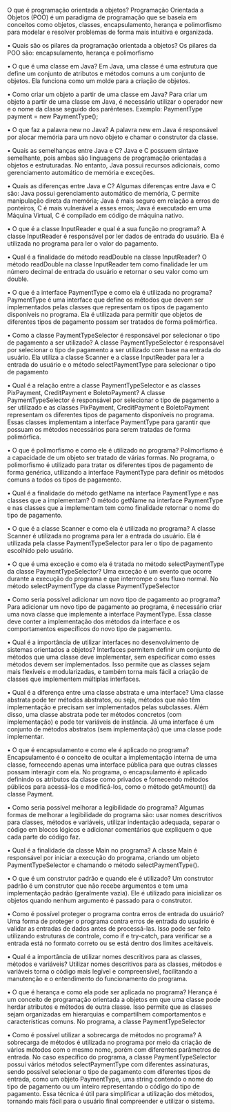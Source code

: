O que é programação orientada a objetos?
Programação Orientada a Objetos (POO) é um paradigma de programação que se baseia em conceitos como objetos, classes, encapsulamento, herança e polimorfismo para modelar e resolver problemas de forma mais intuitiva e organizada.
 
•  Quais são os pilares da programação orientada a objetos?
Os pilares da POO são: encapsulamento, herança e polimorfismo
 
•  O que é uma classe em Java?
Em Java, uma classe é uma estrutura que define um conjunto de atributos e métodos comuns a um conjunto de objetos. Ela funciona como um molde para a criação de objetos.
 
•  Como criar um objeto a partir de uma classe em Java?
Para criar um objeto a partir de uma classe em Java, é necessário utilizar o operador new e o nome da classe seguido dos parênteses. Exemplo: PaymentType payment = new PaymentType();
 
•  O que faz a palavra new no Java?
A palavra new em Java é responsável por alocar memória para um novo objeto e chamar o construtor da classe.
 
•  Quais as semelhanças entre Java e C?
Java e C possuem sintaxe semelhante, pois ambas são linguagens de programação orientadas a objetos e estruturadas. No entanto, Java possui recursos adicionais, como gerenciamento automático de memória e exceções.
 
•  Quais as diferenças entre Java e C?
Algumas diferenças entre Java e C são: Java possui gerenciamento automático de memória, C permite manipulação direta da memória; Java é mais seguro em relação a erros de ponteiros, C é mais vulnerável a esses erros; Java é executado em uma Máquina Virtual, C é compilado em código de máquina nativo.
 
•  O que é a classe InputReader e qual é a sua função no programa?
A classe InputReader é responsável por ler dados de entrada do usuário. Ela é utilizada no programa para ler o valor do pagamento.
 
•  Qual é a finalidade do método readDouble na classe InputReader?
O método readDouble na classe InputReader tem como finalidade ler um número decimal de entrada do usuário e retornar o seu valor como um double.
 
•  O que é a interface PaymentType e como ela é utilizada no programa?
PaymentType é uma interface que define os métodos que devem ser implementados pelas classes que representam os tipos de pagamento disponíveis no programa. Ela é utilizada para permitir que objetos de diferentes tipos de pagamento possam ser tratados de forma polimórfica.
 
•  Como a classe PaymentTypeSelector é responsável por selecionar o tipo de pagamento a ser utilizado?
A classe PaymentTypeSelector é responsável por selecionar o tipo de pagamento a ser utilizado com base na entrada do usuário. Ela utiliza a classe Scanner e a classe InputReader para ler a entrada do usuário e o método selectPaymentType para selecionar o tipo de pagamento
 
•  Qual é a relação entre a classe PaymentTypeSelector e as classes PixPayment, CreditPayment e BoletoPayment?
A classe PaymentTypeSelector é responsável por selecionar o tipo de pagamento a ser utilizado e as classes PixPayment, CreditPayment e BoletoPayment representam os diferentes tipos de pagamento disponíveis no programa. Essas classes implementam a interface PaymentType para garantir que possuam os métodos necessários para serem tratadas de forma polimórfica.
 
•  O que é polimorfismo e como ele é utilizado no programa?
Polimorfismo é a capacidade de um objeto ser tratado de várias formas. No programa, o polimorfismo é utilizado para tratar os diferentes tipos de pagamento de forma genérica, utilizando a interface PaymentType para definir os métodos comuns a todos os tipos de pagamento.
 
•  Qual é a finalidade do método getName na interface PaymentType e nas classes que a implementam?
O método getName na interface PaymentType e nas classes que a implementam tem como finalidade retornar o nome do tipo de pagamento.
 
•  O que é a classe Scanner e como ela é utilizada no programa?
A  classe Scanner é utilizada no programa para ler a entrada do usuário. Ela é utilizada pela classe PaymentTypeSelector para ler o tipo de pagamento escolhido pelo usuário.
 
•  O que é uma exceção e como ela é tratada no método selectPaymentType da classe PaymentTypeSelector?
Uma exceção é um evento que ocorre durante a execução do programa e que interrompe o seu fluxo normal. No método selectPaymentType da classe PaymentTypeSelector
 
•  Como seria possível adicionar um novo tipo de pagamento ao programa?
Para adicionar um novo tipo de pagamento ao programa, é necessário criar uma nova classe que implemente a interface PaymentType. Essa classe deve conter a implementação dos métodos da interface e os comportamentos específicos do novo tipo de pagamento.
 
•  Qual é a importância de utilizar interfaces no desenvolvimento de sistemas orientados a objetos?
Interfaces permitem definir um conjunto de métodos que uma classe deve implementar, sem especificar como esses métodos devem ser implementados. Isso permite que as classes sejam mais flexíveis e modularizadas, e também torna mais fácil a criação de classes que implementem múltiplas interfaces.
 
•  Qual é a diferença entre uma classe abstrata e uma interface?
Uma classe abstrata pode ter métodos abstratos, ou seja, métodos que não têm implementação e precisam ser implementados pelas subclasses. Além disso, uma classe abstrata pode ter métodos concretos (com implementação) e pode ter variáveis de instância. Já uma interface é um conjunto de métodos abstratos (sem implementação) que uma classe pode implementar.
 
•  O que é encapsulamento e como ele é aplicado no programa?
Encapsulamento é o conceito de ocultar a implementação interna de uma classe, fornecendo apenas uma interface pública para que outras classes possam interagir com ela. No programa, o encapsulamento é aplicado definindo os atributos da classe como privados e fornecendo métodos públicos para acessá-los e modificá-los, como o método getAmount() da classe Payment.
 
•  Como seria possível melhorar a legibilidade do programa?
Algumas formas de melhorar a legibilidade do programa são: usar nomes descritivos para classes, métodos e variáveis, utilizar indentação adequada, separar o código em blocos lógicos e adicionar comentários que expliquem o que cada parte do código faz.
 
•  Qual é a finalidade da classe Main no programa?
A classe Main é responsável por iniciar a execução do programa, criando um objeto PaymentTypeSelector e chamando o método selectPaymentType().
 
•  O que é um construtor padrão e quando ele é utilizado?
Um construtor padrão é um construtor que não recebe argumentos e tem uma implementação padrão (geralmente vazia). Ele é utilizado para inicializar os objetos quando nenhum argumento é passado para o construtor.
 
•  Como é possível proteger o programa contra erros de entrada do usuário?
Uma forma de proteger o programa contra erros de entrada do usuário é validar as entradas de dados antes de processá-las. Isso pode ser feito utilizando estruturas de controle, como if e try-catch, para verificar se a entrada está no formato correto ou se está dentro dos limites aceitáveis.
 
•  Qual é a importância de utilizar nomes descritivos para as classes, métodos e variáveis?
Utilizar nomes descritivos para as classes, métodos e variáveis torna o código mais legível e compreensível, facilitando a manutenção e o entendimento do funcionamento do programa.
 	
•  O que é herança e como ela pode ser aplicada no programa?
Herança é um conceito de programação orientada a objetos em que uma classe pode herdar atributos e métodos de outra classe. Isso permite que as classes sejam organizadas em hierarquias e compartilhem comportamentos e características comuns. No programa, a classe PaymentTypeSelector
 
•  Como é possível utilizar a sobrecarga de métodos no programa?
A sobrecarga de métodos é utilizada no programa por meio da criação de vários métodos com o mesmo nome, porém com diferentes parâmetros de entrada. No caso específico do programa, a classe PaymentTypeSelector possui vários métodos selectPaymentType com diferentes assinaturas, sendo possível selecionar o tipo de pagamento com diferentes tipos de entrada, como um objeto PaymentType, uma string contendo o nome do tipo de pagamento ou um inteiro representando o código do tipo de pagamento. Essa técnica é útil para simplificar a utilização dos métodos, tornando mais fácil para o usuário final compreender e utilizar o sistema.
